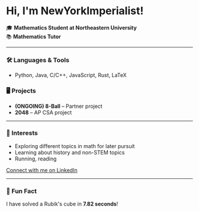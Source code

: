 # Hi, I'm NewYorkImperialist!

🎓 **Mathematics Student at Northeastern University**  
📚 **Mathematics Tutor**

---

### 🛠 Languages & Tools
- Python, Java, C/C++, JavaScript, Rust, LaTeX

### 🖥 Projects
- **(ONGOING) 8-Ball** – Partner project
- **2048** – AP CSA project

---

### 🌱 Interests
- Exploring different topics in math for later pursuit
- Learning about history and non-STEM topics
- Running, reading

[Connect with me on LinkedIn](#https://www.linkedin.com/in/jaydenlin1/)

---

### 🎲 Fun Fact
I have solved a Rubik's cube in **7.82 seconds**!
